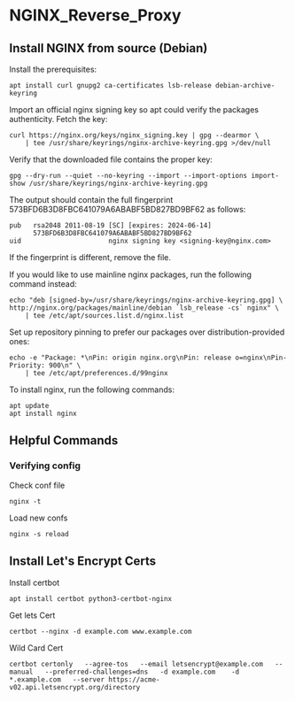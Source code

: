 # NGINX_Reverse_Proxy

## Install NGINX from source (Debian)
 Install the prerequisites:

    apt install curl gnupg2 ca-certificates lsb-release debian-archive-keyring

 Import an official nginx signing key so apt could verify the packages authenticity. Fetch the key:

    curl https://nginx.org/keys/nginx_signing.key | gpg --dearmor \
        | tee /usr/share/keyrings/nginx-archive-keyring.gpg >/dev/null

 Verify that the downloaded file contains the proper key:

    gpg --dry-run --quiet --no-keyring --import --import-options import-show /usr/share/keyrings/nginx-archive-keyring.gpg

 The output should contain the full fingerprint 573BFD6B3D8FBC641079A6ABABF5BD827BD9BF62 as follows:

    pub   rsa2048 2011-08-19 [SC] [expires: 2024-06-14]
          573BFD6B3D8FBC641079A6ABABF5BD827BD9BF62
    uid                      nginx signing key <signing-key@nginx.com>
If the fingerprint is different, remove the file. 

 If you would like to use mainline nginx packages, run the following command instead:

    echo "deb [signed-by=/usr/share/keyrings/nginx-archive-keyring.gpg] \
    http://nginx.org/packages/mainline/debian `lsb_release -cs` nginx" \
        | tee /etc/apt/sources.list.d/nginx.list

 Set up repository pinning to prefer our packages over distribution-provided ones:

    echo -e "Package: *\nPin: origin nginx.org\nPin: release o=nginx\nPin-Priority: 900\n" \
        | tee /etc/apt/preferences.d/99nginx

 To install nginx, run the following commands:

    apt update
    apt install nginx

## Helpful Commands
### Verifying config
Check conf file

    nginx -t

Load new confs

    nginx -s reload

## Install Let's Encrypt Certs
Install certbot

    apt install certbot python3-certbot-nginx

Get lets Cert

    certbot --nginx -d example.com www.example.com
Wild Card Cert

    certbot certonly   --agree-tos   --email letsencrypt@example.com   --manual   --preferred-challenges=dns   -d example.com    -d *.example.com   --server https://acme-v02.api.letsencrypt.org/directory
